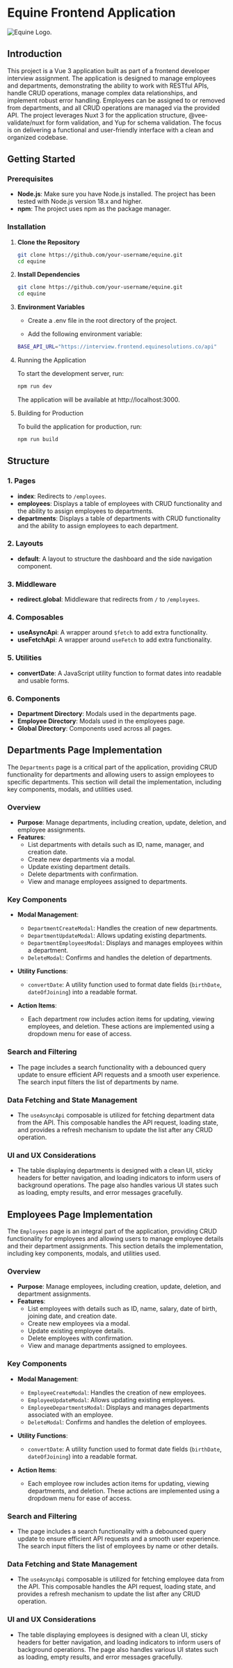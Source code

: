 # Equine Frontend Application

![Equine Logo.](https://equinesolutions.co/assets/images/logo.png)

## Introduction

This project is a Vue 3 application built as part of a frontend developer interview assignment. The application is designed to manage employees and departments, demonstrating the ability to work with RESTful APIs, handle CRUD operations, manage complex data relationships, and implement robust error handling. Employees can be assigned to or removed from departments, and all CRUD operations are managed via the provided API. The project leverages Nuxt 3 for the application structure, @vee-validate/nuxt for form validation, and Yup for schema validation. The focus is on delivering a functional and user-friendly interface with a clean and organized codebase.

## Getting Started

### Prerequisites

- **Node.js**: Make sure you have Node.js installed. The project has been tested with Node.js version 18.x and higher.
- **npm**: The project uses npm as the package manager.

### Installation

1. **Clone the Repository**

   ```bash
   git clone https://github.com/your-username/equine.git
   cd equine
   ```

2. **Install Dependencies**

   ```bash
   git clone https://github.com/your-username/equine.git
   cd equine
   ```

3. **Environment Variables**

   - Create a .env file in the root directory of the project.

   - Add the following environment variable:

   ```bash
   BASE_API_URL="https://interview.frontend.equinesolutions.co/api"
   ```

4. Running the Application

   To start the development server, run:

   ```bash
   npm run dev
   ```

   The application will be available at http://localhost:3000.

5. Building for Production

   To build the application for production, run:

   ```bash
   npm run build
   ```

## Structure

### 1. Pages

- **index**: Redirects to `/employees`.
- **employees**: Displays a table of employees with CRUD functionality and the ability to assign employees to departments.
- **departments**: Displays a table of departments with CRUD functionality and the ability to assign employees to each department.

### 2. Layouts

- **default**: A layout to structure the dashboard and the side navigation component.

### 3. Middleware

- **redirect.global**: Middleware that redirects from `/` to `/employees`.

### 4. Composables

- **useAsyncApi**: A wrapper around `$fetch` to add extra functionality.
- **useFetchApi**: A wrapper around `useFetch` to add extra functionality.

### 5. Utilities

- **convertDate**: A JavaScript utility function to format dates into readable and usable forms.

### 6. Components

- **Department Directory**: Modals used in the departments page.
- **Employee Directory**: Modals used in the employees page.
- **Global Directory**: Components used across all pages.

## Departments Page Implementation

The `Departments` page is a critical part of the application, providing CRUD functionality for departments and allowing users to assign employees to specific departments. This section will detail the implementation, including key components, modals, and utilities used.

### Overview

- **Purpose**: Manage departments, including creation, update, deletion, and employee assignments.
- **Features**:
  - List departments with details such as ID, name, manager, and creation date.
  - Create new departments via a modal.
  - Update existing department details.
  - Delete departments with confirmation.
  - View and manage employees assigned to departments.

### Key Components

- **Modal Management**:

  - `DepartmentCreateModal`: Handles the creation of new departments.
  - `DepartmentUpdateModal`: Allows updating existing departments.
  - `DepartmentEmployeesModal`: Displays and manages employees within a department.
  - `DeleteModal`: Confirms and handles the deletion of departments.

- **Utility Functions**:

  - `convertDate`: A utility function used to format date fields (`birthDate`, `dateOfJoining`) into a readable format.

- **Action Items**:
  - Each department row includes action items for updating, viewing employees, and deletion. These actions are implemented using a dropdown menu for ease of access.

### Search and Filtering

- The page includes a search functionality with a debounced query update to ensure efficient API requests and a smooth user experience. The search input filters the list of departments by name.

### Data Fetching and State Management

- The `useAsyncApi` composable is utilized for fetching department data from the API. This composable handles the API request, loading state, and provides a refresh mechanism to update the list after any CRUD operation.

### UI and UX Considerations

- The table displaying departments is designed with a clean UI, sticky headers for better navigation, and loading indicators to inform users of background operations. The page also handles various UI states such as loading, empty results, and error messages gracefully.

## Employees Page Implementation

The `Employees` page is an integral part of the application, providing CRUD functionality for employees and allowing users to manage employee details and their department assignments. This section details the implementation, including key components, modals, and utilities used.

### Overview

- **Purpose**: Manage employees, including creation, update, deletion, and department assignments.
- **Features**:
  - List employees with details such as ID, name, salary, date of birth, joining date, and creation date.
  - Create new employees via a modal.
  - Update existing employee details.
  - Delete employees with confirmation.
  - View and manage departments assigned to employees.

### Key Components

- **Modal Management**:

  - `EmployeeCreateModal`: Handles the creation of new employees.
  - `EmployeeUpdateModal`: Allows updating existing employees.
  - `EmployeeDepartmentsModal`: Displays and manages departments associated with an employee.
  - `DeleteModal`: Confirms and handles the deletion of employees.

- **Utility Functions**:

  - `convertDate`: A utility function used to format date fields (`birthDate`, `dateOfJoining`) into a readable format.

- **Action Items**:
  - Each employee row includes action items for updating, viewing departments, and deletion. These actions are implemented using a dropdown menu for ease of access.

### Search and Filtering

- The page includes a search functionality with a debounced query update to ensure efficient API requests and a smooth user experience. The search input filters the list of employees by name or other details.

### Data Fetching and State Management

- The `useAsyncApi` composable is utilized for fetching employee data from the API. This composable handles the API request, loading state, and provides a refresh mechanism to update the list after any CRUD operation.

### UI and UX Considerations

- The table displaying employees is designed with a clean UI, sticky headers for better navigation, and loading indicators to inform users of background operations. The page also handles various UI states such as loading, empty results, and error messages gracefully.

